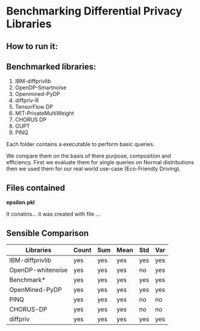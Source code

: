 
# Benchmarking Differential Privacy Libraries

## How to run it:



## Benchmarked libraries:

1. IBM-diffprivlib
2. OpenDP-Smartnoise
3. Openmined-PyDP
4. diffpriv-R
5. TensorFlow DP
6. MIT-PrivateMultiWeight
7. CHORUS DP
8. GUPT
9. PINQ

Each folder contains a executable to perform basic queries.

We compare them on the basis of there purpose, composition and efficiency.
First we evaluate them for single queries on Normal distributions then we used them for our real world use-case (Eco-Friendly Driving).

## Files contained

**epsilon.pkl**

It conatins... it was created with file ...

## Sensible Comparison

Libraries | Count | Sum | Mean | Std | Var |
--------|-------|-----|------|-----|-----|
IBM-diffprivlib | yes | yes | yes | yes | yes |
OpenDP-whitenoise | yes |	yes | yes | no	| yes |
Benchmark* | yes |	yes	| yes |	yes | yes |
OpenMined-PyDP | yes	| yes	| yes | yes | yes |
PINQ | yes | yes | yes | no | no |
CHORUS-DP | yes | yes | yes | no | no |
diffpriv | yes | yes | yes | yes | yes |

 
